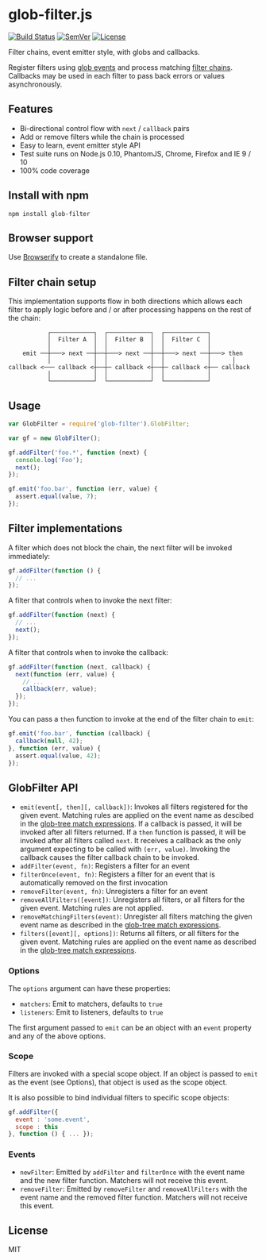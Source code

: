 # glob-filter.js

[![Build Status]](https://travis-ci.org/mantoni/glob-filter.js)
[![SemVer]](http://semver.org)
[![License]](https://github.com/mantoni/glob-filter.js/blob/master/LICENSE)

Filter chains, event emitter style, with globs and callbacks.

Register filters using [glob events][] and process matching [filter chains][].
Callbacks may be used in each filter to pass back errors or values
asynchronously.

## Features

- Bi-directional control flow with `next` / `callback` pairs
- Add or remove filters while the chain is processed
- Easy to learn, event emitter style API
- Test suite runs on Node.js 0.10, PhantomJS, Chrome, Firefox and IE 9 / 10
- 100% code coverage

## Install with npm

    npm install glob-filter

## Browser support

Use [Browserify](http://browserify.org) to create a standalone file.

## Filter chain setup

This implementation supports flow in both directions which allows each filter
to apply logic before and / or after processing happens on the rest of the
chain:

               ┌────────────┐  ┌────────────┐  ┌────────────┐
               │  Filter A  │  │  Filter B  │  │  Filter C  │
               │            │  │            │  │            │
        emit ──┼───> next ──┼──┼───> next ──┼──┼───> next ──┼───> then
               │            │  │            │  │            │      │
    callback <─── callback <┼──┼─ callback <┼──┼─ callback <┼── callback
               │            │  │            │  │            │
               └────────────┘  └────────────┘  └────────────┘

## Usage

```js
var GlobFilter = require('glob-filter').GlobFilter;

var gf = new GlobFilter();

gf.addFilter('foo.*', function (next) {
  console.log('Foo');
  next();
});

gf.emit('foo.bar', function (err, value) {
  assert.equal(value, 7);
});
```

## Filter implementations

A filter which does not block the chain, the next filter will be invoked
immediately:

```js
gf.addFilter(function () {
  // ...
});
```

A filter that controls when to invoke the next filter:

```js
gf.addFilter(function (next) {
  // ...
  next();
});
```

A filter that controls when to invoke the callback:

```js
gf.addFilter(function (next, callback) {
  next(function (err, value) {
    // ...
    callback(err, value);
  });
});
```

You can pass a `then` function to invoke at the end of the filter chain to
`emit`:

```js
gf.emit('foo.bar', function (callback) {
  callback(null, 42);
}, function (err, value) {
  assert.equal(value, 42);
});
```

## GlobFilter API

- `emit(event[, then][, callback])`: Invokes all filters registered for the
  given event. Matching rules are applied on the event name as descibed in the
  [glob-tree match expressions][]. If a callback is passed, it will be invoked
  after all filters returned. If a `then` function is passed, it will be
  invoked after all filters called `next`. It receives a callback as the only
  argument expecting to be called with `(err, value)`. Invoking the callback
  causes the filter callback chain to be invoked.
- `addFilter(event, fn)`: Registers a filter for an event
- `filterOnce(event, fn)`: Registers a filter for an event that is
  automatically removed on the first invocation
- `removeFilter(event, fn)`: Unregisters a filter for an event
- `removeAllFilters([event])`: Unregisters all filters, or all filters
  for the given event. Matching rules are not applied.
- `removeMatchingFilters(event)`: Unregister all filters matching the given
  event name as described in the [glob-tree match expressions][].
- `filters([event][, options])`: Returns all filters, or all filters
  for the given event. Matching rules are applied on the event name as
  described in the [glob-tree match expressions][].

### Options

The `options` argument can have these properties:

- `matchers`: Emit to matchers, defaults to `true`
- `listeners`: Emit to listeners, defaults to `true`

The first argument passed to `emit` can be an object with an `event` property
and any of the above options.

### Scope

Filters are invoked with a special scope object. If an object is passed to
`emit` as the event (see Options), that object is used as the scope object.

It is also possible to bind individual filters to specific scope objects:

```js
gf.addFilter({
  event : 'some.event',
  scope : this
}, function () { ... });
```

### Events

- `newFilter`: Emitted by `addFilter` and `filterOnce` with the event name
  and the new filter function. Matchers will not receive this event.
- `removeFilter`: Emitted by `removeFilter` and `removeAllFilters` with
  the event name and the removed filter function. Matchers will not receive
  this event.

## License

MIT

[Build Status]: http://img.shields.io/travis/mantoni/glob-filter.js.svg
[SemVer]: http://img.shields.io/:semver-%E2%9C%93-brightgreen.svg
[License]: http://img.shields.io/npm/l/glob-filter.svg
[glob events]: https://github.com/mantoni/glob-events.js
[filter chains]: https://github.com/mantoni/min-filter.js
[glob-tree match expressions]: https://github.com/mantoni/glob-tree.js#match-expressions
